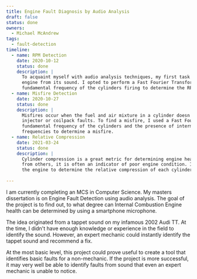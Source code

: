 ```yaml
---
title: Engine Fault Diagnosis by Audio Analysis
draft: false
status: done
owners:
  - Michael McAndrew
tags: 
  - fault-detection
timeline:
  - name: RPM Detection
    date: 2020-10-12
    status: done
    description: |
      To acquaint myself with audio analysis techniques, my first task is to determine the RPM of the
      engine from its sound. I opted to perform a Fast Fourier Transform on the audio and find the
      fundamental frequency of the cylinders firing to determine the RPM.
  - name: Misfire Detection
    date: 2020-10-27
    status: done
    description: |
      Misfires occur when the fuel and air mixture in a cylinder doesn't combust. This can be caused by spark plug,
      injector or coilpack faults. To find a misfire, I used a Fast Fourier Transform and used harmonics of the
      fundamental frequency of the cylinders and the presence of intermediate frequencies between the harmonic
      frequencies to determine a misfire.
  - name: Relative Compression
    date: 2021-03-24
    status: done
    description: |
      Cylinder compression is a great metric for determining engine health. If a cylinders compression varies greatly
      from others, it is often an indicator of poor engine condition. I used the sound of the starter motor cranking
      the engine to determine the relative compression of each cylinder.
    
---
```


 I am currently completing an MCS in Computer Science. My masters dissertation is on Engine Fault Detection
 using audio analysis. The goal of the project is to find out, to what degree can Internal Combustion Engine
 health can be determined by using a smartphone microphone.

The idea originated from a tappet sound on my infamous 2002 Audi TT. At the time, I didn't have enough knowledge
or experience in the field to identify the sound. However, an expert mechanic could instantly identify the tappet
sound and recommend a fix.

At the most basic level, this project could prove useful to create a tool that identifies basic faults for a
non-mechanic. If the project is more successful, it may very well be able to identify faults from sound that
even an expert mechanic is unable to notice.
